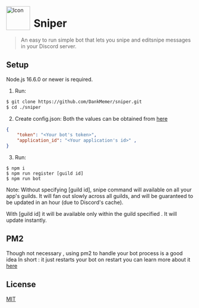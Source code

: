 <img width="64" height="64" align="left" style="float: left; margin: 10px 10px 0 0;" alt="Icon" src="https://imgur.com/dRSYp1f.png">

# Sniper

> An easy to run simple bot that lets you snipe and editsnipe messages in your Discord server.

## Setup

Node.js 16.6.0 or newer is required.

1. Run:

```bash
$ git clone https://github.com/DankMemer/sniper.git 
$ cd ./sniper
```

2. Create config.json:
Both the values can be obtained from [here](https://discord.com/developers/applications)
```json
{
	"token": "<Your bot's token>", 
	"application_id": "<Your application's id>" , 
}
```

3. Run:

```shell
$ npm i
$ npm run register [guild id] 
$ npm run bot
```

Note:
Without specifying [guild id], snipe command will available on all your app's guilds. It will fan out slowly across all guilds, and will be guaranteed to be updated in an hour (due to Discord's cache).

With [guild id] it will be available only within the guild specified . It will update instantly.

## PM2
Though not necessary , using pm2 to handle your bot process is a good idea 
In short : it just restarts your bot on restart you can learn more about it [here](https://pm2.keymetrics.io/)
## License

[MIT](https://tldrlegal.com/license/mit-license)
